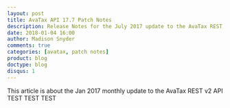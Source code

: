 ```yaml
---
layout: post
title: AvaTax API 17.7 Patch Notes
description: Release Notes for the July 2017 update to the AvaTax REST v2 API
date: 2018-01-04 16:00
author: Madison Snyder
comments: true
categories: [avatax, patch notes]
product: blog
doctype: blog
disqus: 1
---
```


This article is about the Jan 2017 monthly update to the AvaTax REST v2 API TEST TEST TEST